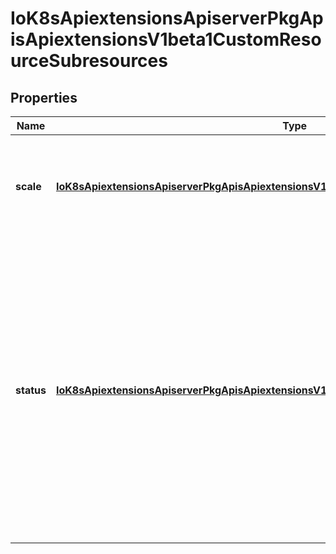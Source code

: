 
# IoK8sApiextensionsApiserverPkgApisApiextensionsV1beta1CustomResourceSubresources

## Properties
Name | Type | Description | Notes
------------ | ------------- | ------------- | -------------
**scale** | [**IoK8sApiextensionsApiserverPkgApisApiextensionsV1beta1CustomResourceSubresourceScale**](IoK8sApiextensionsApiserverPkgApisApiextensionsV1beta1CustomResourceSubresourceScale.md) | scale indicates the custom resource should serve a &#x60;/scale&#x60; subresource that returns an &#x60;autoscaling/v1&#x60; Scale object. |  [optional]
**status** | [**IoK8sApiextensionsApiserverPkgApisApiextensionsV1beta1CustomResourceSubresourceStatus**](IoK8sApiextensionsApiserverPkgApisApiextensionsV1beta1CustomResourceSubresourceStatus.md) | status indicates the custom resource should serve a &#x60;/status&#x60; subresource. When enabled: 1. requests to the custom resource primary endpoint ignore changes to the &#x60;status&#x60; stanza of the object. 2. requests to the custom resource &#x60;/status&#x60; subresource ignore changes to anything other than the &#x60;status&#x60; stanza of the object. |  [optional]



